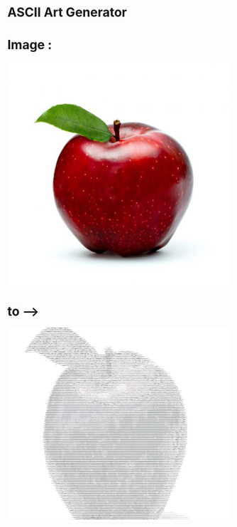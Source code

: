 # ASCII Art Generator

# Image :


![App Screenshot](https://raw.githubusercontent.com/Lyeriff/pyprojects/main/ASCII%20ART/test.jpg)
 
# to -->

![App Screenshot](https://raw.githubusercontent.com/Lyeriff/pyprojects/main/ASCII%20ART/Screenshot.png)


